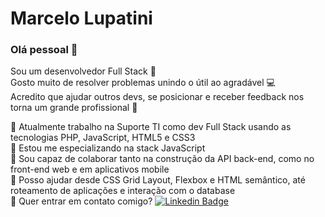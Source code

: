 # Marcelo Lupatini

### Olá pessoal 👋

Sou um desenvolvedor Full Stack :raised_hands:
<br/>Gosto muito de resolver problemas unindo o útil ao agradável :computer:
<br/>Acredito que ajudar outros devs, se posicionar e receber feedback nos torna um grande profissional :rocket:

:beginner: Atualmente trabalho na Suporte TI como dev Full Stack usando as tecnologias PHP, JavaScript, HTML5 e CSS3
<br/> :beginner: Estou me especializando na stack JavaScript
<br/> :beginner: Sou capaz de colaborar tanto na construção da API back-end, como no front-end web e em aplicativos mobile
<br/> :beginner: Posso ajudar desde CSS Grid Layout, Flexbox e HTML semântico, até roteamento de aplicações e interação com o database
<br/> :beginner: Quer entrar em contato comigo? [![Linkedin Badge](https://img.shields.io/badge/-ThiagoMarinho-blue?style=flat-square&logo=Linkedin&logoColor=white&link=https://www.linkedin.com/in/tgmarinho/)](https://www.linkedin.com/in/tgmarinho/) 

<!--
**Marcel099/Marcel099** is a ✨ _special_ ✨ repository because its `README.md` (this file) appears on your GitHub profile.

Here are some ideas to get you started:

- 🔭 I’m currently working on ...
- 🌱 I’m currently learning ...
- 👯 I’m looking to collaborate on ...
- 🤔 I’m looking for help with ...
- 💬 Ask me about ...
- 📫 How to reach me: ...
- 😄 Pronouns: ...
- ⚡ Fun fact: ...
-->
